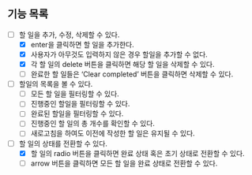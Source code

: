 ## 기능 목록

- [ ] 할 일을 추가, 수정, 삭제할 수 있다.
  - [x] enter을 클릭하면 할 일을 추가한다.
  - [x] 사용자가 아무것도 입력하지 않은 경우 할일을 추가할 수 없다.
  - [x] 각 할 일의 delete 버튼을 클릭하면 해당 할 일을 삭제할 수 있다.
  - [ ] 완료한 할 일들은 ‘Clear completed’ 버튼을 클릭하면 삭제할 수 있다.
- [ ] 할일의 목록을 볼 수 있다.
  - [ ] 모든 할 일을 필터링할 수 있다.
  - [ ] 진행중인 할일을 필터링할 수 있다.
  - [ ] 완료된 할일을 필터링할 수 있다.
  - [ ] 진행중인 할 일의 총 개수를 확인할 수 있다.
  - [ ] 새로고침을 하여도 이전에 작성한 할 일은 유지될 수 있다.
- [ ] 할 일의 상태를 전환할 수 있다.
  - [x] 할 일의 radio 버튼을 클릭하면 완료 상태 혹은 초기 상태로 전환할 수 있다.
  - [ ] arrow 버튼을 클릭하면 모든 할 일을 완료 상태로 전환할 수 있다.

